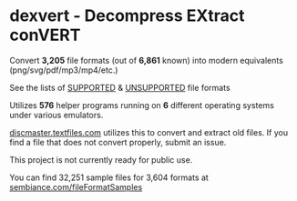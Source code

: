 # dexvert - **D**ecompress **EX**tract con**VERT**
Convert **3,205** file formats (out of **6,861** known) into modern equivalents (png/svg/pdf/mp3/mp4/etc.)

See the lists of [SUPPORTED](SUPPORTED.md) & [UNSUPPORTED](UNSUPPORTED.md) file formats

Utilizes **576** helper programs running on **6** different operating systems under various emulators.

[discmaster.textfiles.com](http://discmaster.textfiles.com/) utilizes this to convert and extract old files. If you find a file that does not convert properly, submit an issue.

This project is not currently ready for public use.

You can find 32,251 sample files for 3,604 formats at [sembiance.com/fileFormatSamples](https://sembiance.com/fileFormatSamples/)
